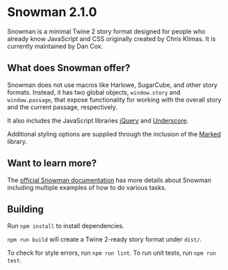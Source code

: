# Snowman 2.1.0

Snowman is a minimal Twine 2 story format designed for people who already know JavaScript and CSS originally created by Chris Klimas. It is currently maintained by Dan Cox.

## What does Snowman offer?

Snowman does not use macros like Harlowe, SugarCube, and other story formats. Instead, it has two global objects, `window.story` and `window.passage`, that expose functionality for working with the overall story and the current passage, respectively.

It also includes the JavaScript libraries [jQuery](https://jquery.com/) and [Underscore](https://underscorejs.org/).

Additional styling options are supplied through the inclusion of the [Marked](https://github.com/markedjs/marked) library.

## Want to learn more?

The [official Snowman documentation](https://videlais.github.io/snowman/2/) has more details about Snowman including multiple examples of how to do various tasks.

## Building

Run `npm install` to install dependencies.

`npm run build` will create a Twine 2-ready story format under `dist/`.

To check for style errors, run `npm run lint`.
To run unit tests, run `npm run test`.
